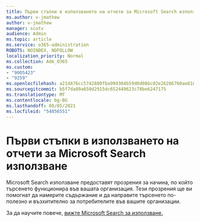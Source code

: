 ```yaml
---
title: Първи стъпки в използването на отчети за Microsoft Search използване
ms.author: v-jmathew
author: v-jmathew
manager: scotv
audience: Admin
ms.topic: article
ms.service: o365-administration
ROBOTS: NOINDEX, NOFOLLOW
localization_priority: Normal
ms.collection: Adm_O365
ms.custom:
- "9005423"
- "9259"
ms.openlocfilehash: a21d476cc5742880fba994304b59d0d08bc02e26286760ae8181b97877144e25
ms.sourcegitcommit: b5f7da89a650d2915dc652449623c78be6247175
ms.translationtype: MT
ms.contentlocale: bg-BG
ms.lasthandoff: 08/05/2021
ms.locfileid: "54056551"
---
```

# <a name="get-started-with-using-microsoft-search-usage-reports"></a>Първи стъпки в използването на отчети за Microsoft Search използване

Microsoft Search използване предоставят прозрения за начина, по който търсенето функционира във вашата организация. Тези прозрения ще ви помогнат да намерите съдържание и да направите търсенето по-полезно и възхитително за потребителите във вашите организации.

За да научите повече, [вижте Microsoft Search за използване.](https://go.microsoft.com/fwlink/?linkid=2152048)
